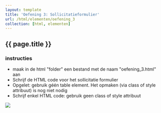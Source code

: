 ```yaml
---
layout: template
title: 'Oefening 3: Sollicitatieformulier'
url: /html/elementen/oefening_3
collection: [html, elementen]
---
```


## {{ page.title }}

<div class="highlight">
    <h3>instructies</h3>
    <ul>
        <li>maak in de html "folder" een bestand met de naam "oefening_3.html" aan</li>
        <li>Schrijf de HTML code voor het sollicitatie formulier</li>
        <li>Opgelet: gebruik géén table element. Het opmaken (via class of style attribuut) is nog niet nodig</li>
        <li>Schrijf enkel HTML code: gebruik geen class of style attribuut</li>
    </ul>
</div>
 
<img class="shadow center" src="{{ '/oefeningen/sollicitatieformulier.png' | relative_url}}" />